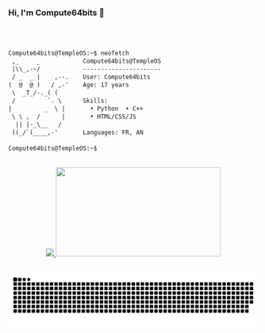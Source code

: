 ### Hi, I'm Compute64bits 👋 

<br>

```console

Compute64bits@TempleOS:~$ neofetch
 ,_     _            Compute64bits@TempleOS
 |\\_,-~/            ----------------------
 / _  _ |    ,--.    User: Compute64bits
(  @  @ )   / ,-'    Age: 17 years
 \  _T_/-._( (       
 /         `. \      Skills:
|         _  \ |       • Python  • C++
 \ \ ,  /      |       • HTML/CSS/JS
  || |-_\__   /      
 ((_/`(____,-'       Languages: FR, AN

Compute64bits@TempleOS:~$
```

<br>

<div align="center">
    <a href="https://github.com/Loyerss">
    <img height="180em" src="https://github-readme-stats.loyerss.vercel.app/api?username=Compute64bits&show_icons=true&theme=react&include_all_commits=true&count_private=true"/>
    <img width="332px" height="180em" src="https://github-readme-stats.loyerss.vercel.app/api/top-langs/?username=Compute64bits&layout=compact&langs_count=16&theme=react"/>

<br>

</div>
</div>
  
## 	
  ![Snake animation](https://github.com/Loyerss/Loyerss/blob/output/github-contribution-grid-snake.svg)
</div>
